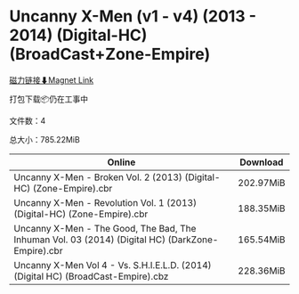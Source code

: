 # Uncanny X-Men (v1 - v4) (2013 - 2014) (Digital-HC) (BroadCast+Zone-Empire)

[磁力链接⬇Magnet Link](magnet:?xt=urn:btih:6acb7766ccc3d89f1c62ea5a355aff6ce99eab95&dn=Uncanny%20X-Men%20%28v1%20-%20v4%29%20%282013%20-%202014%29%20%28Digital-HC%29%20%28BroadCast%2BZone-Empire%29)

打包下载📦仍在工事中

文件数：4

总大小：785.22MiB

Online | Download
--- | ---
Uncanny X-Men - Broken Vol. 2 (2013) (Digital-HC) (Zone-Empire).cbr | 202.97MiB
Uncanny X-Men - Revolution Vol. 1 (2013) (Digital-HC) (Zone-Empire).cbr | 188.35MiB
Uncanny X-Men - The Good, The Bad, The Inhuman Vol. 03 (2014) (Digital HC) (DarkZone-Empire).cbr | 165.54MiB
Uncanny X-Men Vol 4 - Vs. S.H.I.E.L.D. (2014) (Digital HC) (BroadCast-Empire).cbz | 228.36MiB